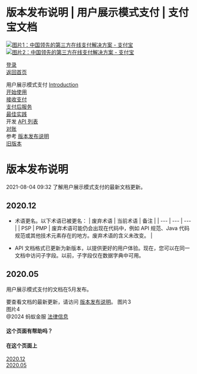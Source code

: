 版本发布说明 | 用户展示模式支付 | 支付宝文档
===============

[![图片1：中国领先的第三方在线支付解决方案 - 支付宝](https://ac.alipay.com/storage/2024/3/26/d66c43c0-440d-4c97-9976-f2028a2c8c5e.svg)![图片2：中国领先的第三方在线支付解决方案 - 支付宝](https://ac.alipay.com/storage/2024/3/26/a48bd336-aea0-4f16-bf83-616eacbb4434.svg)](/docs/)

[登录](https://global.alipay.com/ilogin/account_login.htm?goto=https%3A%2F%2Fglobal.alipay.com%2Fdocs%2Fac%2Fams_upm%2Freleasenotes)  
[返回首页](../../)  

用户展示模式支付
[Introduction](/docs/ac/ams_upm/introduction)  
[开始使用](/docs/ac/ams_upm/start)  
[接收支付](/docs/ac/ams_upm/acceptpayment)  
[支付后服务](/docs/ac/ams_upm/postpayment)  
[最佳实践](/docs/ac/ams_upm/bp)  
开发
[API 列表](/docs/ac/ams_upm/apilist)  
[对账](/docs/ac/ams_upm/reconcile)  
参考
[版本发布说明](/docs/ac/ams_upm/releasenotes)  
[旧版本](/docs/ac/ams_upm/sppmkt)  

版本发布说明
=============

2021-08-04 09:32
了解用户展示模式支付的最新文档更新。

2020.12
-------

  * 术语更名。以下术语已被更名：
    | 废弃术语 | 当前术语 | 备注 |
    | --- | --- | --- |
    | PSP | PMP | 废弃术语可能仍会出现在代码中，例如 API 规范、Java 代码规范或其他技术元素存在的地方。废弃术语的含义未改变。 |

  * API 文档格式已更新为新版本，以提供更好的用户体验。现在，您可以在同一文档中访问子字段。以前，子字段仅在数据字典中可用。

2020.05
-------

用户展示模式支付的文档在5月发布。

要查看文档的最新更新，请访问 [版本发布说明](https://global.alipay.com/docs/releasenotes)。
图片3  
图片4  
@2024 蚂蚁金服 [法律信息](https://global.alipay.com/docs/ac/platform/membership)  
#### 这个页面有帮助吗？  
#### 在这个页面上  
[2020.12](#Ic8jD "2020.12")  
[2020.05](#7NFSO "2020.05")